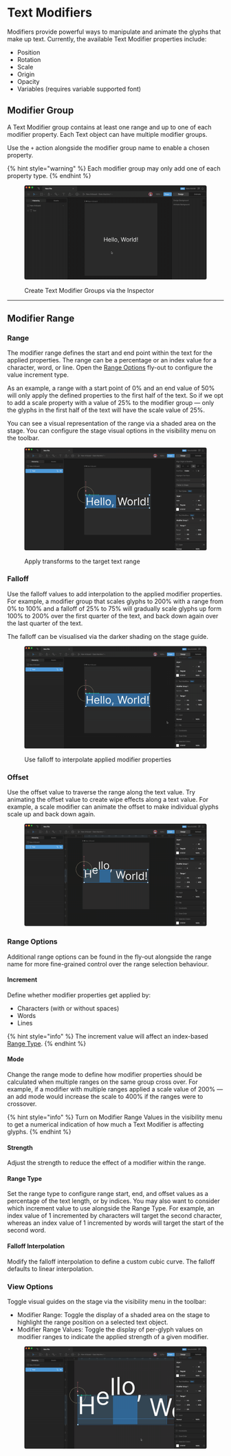# Text Modifiers

Modifiers provide powerful ways to manipulate and animate the glyphs that make up text. Currently, the available Text Modifier properties include:

* Position
* Rotation
* Scale
* Origin
* Opacity
* Variables (requires variable supported font)

## Modifier Group

A Text Modifier group contains at least one range and up to one of each modifier property. Each Text object can have multiple modifier groups.

Use the `+` action alongside the modifier group name to enable a chosen property.

{% hint style="warning" %}
Each modifier group may only add one of each property type.
{% endhint %}

<figure><img src="../../.gitbook/assets/2023-07-25 13.22.21.gif" alt=""><figcaption><p>Create Text Modifier Groups via the Inspector</p></figcaption></figure>

***

## Modifier Range

### Range

The modifier range defines the start and end point within the text for the applied properties. The range can be a percentage or an index value for a character, word, or line. Open the [Range Options](text-modifiers.md#range-options) fly-out to configure the value increment type.

As an example, a range with a start point of 0% and an end value of 50% will only apply the defined properties to the first half of the text. So if we opt to add a scale property with a value of 25% to the modifier group — only the glyphs in the first half of the text will have the scale value of 25%.

You can see a visual representation of the range via a shaded area on the stage. You can configure the stage visual options in the visibility menu on the toolbar.

<figure><img src="../../.gitbook/assets/2023-07-25 13.26.06.gif" alt=""><figcaption><p>Apply transforms to the target text range</p></figcaption></figure>

### Falloff

Use the falloff values to add interpolation to the applied modifier properties. For example, a modifier group that scales glyphs to 200% with a range from 0% to 100% and a falloff of 25% to 75% will gradually scale glyphs up form 100% to 200% over the first quarter of the text, and back down again over the last quarter of the text.

The falloff can be visualised via the darker shading on the stage guide.

<figure><img src="../../.gitbook/assets/2023-07-25 13.29.18.gif" alt=""><figcaption><p>Use falloff to interpolate applied modifier properties</p></figcaption></figure>

### Offset

Use the offset value to traverse the range along the text value. Try animating the offset value to create wipe effects along a text value. For example, a scale modifier can animate the offset to make individual glyphs scale up and back down again.

<figure><img src="../../.gitbook/assets/2023-07-25 13.56.41.gif" alt=""><figcaption></figcaption></figure>

### Range Options

Additional range options can be found in the fly-out alongside the range name for more fine-grained control over the range selection behaviour.

#### Increment

Define whether modifier properties get applied by:

* Characters (with or without spaces)
* Words
* Lines

{% hint style="info" %}
The increment value will affect an index-based [Range Type](text-modifiers.md#range-type).
{% endhint %}

#### Mode

Change the range mode to define how modifier properties should be calculated when multiple ranges on the same group cross over. For example, if a modifier with multiple ranges applied a scale value of 200% — an add mode would increase the scale to 400% if the ranges were to crossover.

{% hint style="info" %}
Turn on Modifier Range Values in the visibility menu to get a numerical indication of how much a Text Modifier is affecting glyphs.
{% endhint %}

#### Strength

Adjust the strength to reduce the effect of a modifier within the range.

#### Range Type

Set the range type to configure range start, end, and offset values as a percentage of the text length, or by indices. You may also want to consider which increment value to use alongside the Range Type. For example, an index value of 1 incremented by characters will target the second character, whereas an index value of 1 incremented by words will target the start of the second word.

#### Falloff Interpolation

Modify the falloff interpolation to define a custom cubic curve. The falloff defaults to linear interpolation.

### View Options

Toggle visual guides on the stage via the visibility menu in the toolbar:

* Modifier Range: Toggle the display of a shaded area on the stage to highlight the range position on a selected text object.
* Modifier Range Values: Toggle the display of per-glyph values on modifier ranges to indicate the applied strength of a given modifier.

<figure><img src="../../.gitbook/assets/2023-07-25 13.58.37.gif" alt=""><figcaption></figcaption></figure>

